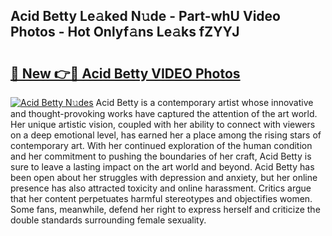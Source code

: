 ## Acid Betty Le𝚊ked N𝚞de - Part-whU Video Photos - Hot Onlyf𝚊ns Le𝚊ks fZYYJ

# <h2><a href="http://ab43985.deff.icu/?id=Acid+Betty">🔗 New 👉🔴 Acid Betty VIDEO Photos</a></h2>

[![Acid Betty N𝚞des](https://i.imgur.com/rIISA9y.gif)](http://ab43985.deff.icu/?id=Acid+Betty)
Acid Betty is a contemporary artist whose innovative and thought-provoking works have captured the attention of the art world. Her unique artistic vision, coupled with her ability to connect with viewers on a deep emotional level, has earned her a place among the rising stars of contemporary art. With her continued exploration of the human condition and her commitment to pushing the boundaries of her craft, Acid Betty is sure to leave a lasting impact on the art world and beyond. Acid Betty has been open about her struggles with depression and anxiety, but her online presence has also attracted toxicity and online harassment. Critics argue that her content perpetuates harmful stereotypes and objectifies women. Some fans, meanwhile, defend her right to express herself and criticize the double standards surrounding female sexuality.

